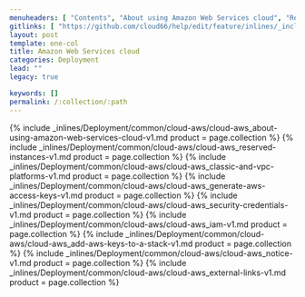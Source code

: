 ```yaml
---
menuheaders: [ "Contents", "About using Amazon Web Services cloud", "Reserved instances", "Classic and VPC platforms", "Generate AWS access keys", "Security credentials", "IAM", "Add AWS keys to a stack", "Notice", "External links" ]
gitlinks: [ "https://github.com/cloud66/help/edit/feature/inlines/_includes/_inlines/Deployment/common/cloud-aws/cloud-aws_contents-v1.md", "https://github.com/cloud66/help/edit/feature/inlines/_includes/_inlines/Deployment/common/cloud-aws/cloud-aws_about-using-amazon-web-services-cloud-v1.md", "https://github.com/cloud66/help/edit/feature/inlines/_includes/_inlines/Deployment/common/cloud-aws/cloud-aws_reserved-instances-v1.md", "https://github.com/cloud66/help/edit/feature/inlines/_includes/_inlines/Deployment/common/cloud-aws/cloud-aws_classic-and-vpc-platforms-v1.md", "https://github.com/cloud66/help/edit/feature/inlines/_includes/_inlines/Deployment/common/cloud-aws/cloud-aws_generate-aws-access-keys-v1.md", "https://github.com/cloud66/help/edit/feature/inlines/_includes/_inlines/Deployment/common/cloud-aws/cloud-aws_security-credentials-v1.md", "https://github.com/cloud66/help/edit/feature/inlines/_includes/_inlines/Deployment/common/cloud-aws/cloud-aws_iam-v1.md", "https://github.com/cloud66/help/edit/feature/inlines/_includes/_inlines/Deployment/common/cloud-aws/cloud-aws_add-aws-keys-to-a-stack-v1.md", "https://github.com/cloud66/help/edit/feature/inlines/_includes/_inlines/Deployment/common/cloud-aws/cloud-aws_notice-v1.md", "https://github.com/cloud66/help/edit/feature/inlines/_includes/_inlines/Deployment/common/cloud-aws/cloud-aws_external-links-v1.md" ]
layout: post
template: one-col
title: Amazon Web Services cloud
categories: Deployment
lead: ""
legacy: true

keywords: []
permalink: /:collection/:path
---
```





{% include _inlines/Deployment/common/cloud-aws/cloud-aws_about-using-amazon-web-services-cloud-v1.md  product = page.collection %}
{% include _inlines/Deployment/common/cloud-aws/cloud-aws_reserved-instances-v1.md  product = page.collection %}
{% include _inlines/Deployment/common/cloud-aws/cloud-aws_classic-and-vpc-platforms-v1.md  product = page.collection %}
{% include _inlines/Deployment/common/cloud-aws/cloud-aws_generate-aws-access-keys-v1.md  product = page.collection %}
{% include _inlines/Deployment/common/cloud-aws/cloud-aws_security-credentials-v1.md  product = page.collection %}
{% include _inlines/Deployment/common/cloud-aws/cloud-aws_iam-v1.md  product = page.collection %}
{% include _inlines/Deployment/common/cloud-aws/cloud-aws_add-aws-keys-to-a-stack-v1.md  product = page.collection %}
{% include _inlines/Deployment/common/cloud-aws/cloud-aws_notice-v1.md  product = page.collection %}
{% include _inlines/Deployment/common/cloud-aws/cloud-aws_external-links-v1.md  product = page.collection %}